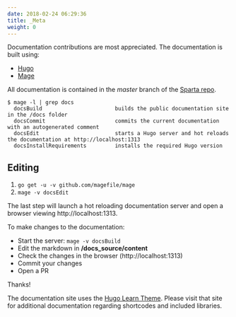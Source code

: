 ```yaml
---
date: 2018-02-24 06:29:36
title: _Meta
weight: 0
---
```


Documentation contributions are most appreciated. The documentation is built using:

* [Hugo](http://gohugo.io)
* [Mage](https://magefile.org)

All documentation is contained in the _master_ branch of the [Sparta repo](https://github.com/mweagle/Sparta).

```shell
$ mage -l | grep docs
  docsBuild                       builds the public documentation site in the /docs folder
  docsCommit                      commits the current documentation with an autogenerated comment
  docsEdit                        starts a Hugo server and hot reloads the documentation at http://localhost:1313
  docsInstallRequirements         installs the required Hugo version
```

## Editing

  1. `go get -u -v github.com/magefile/mage`
  1. `mage -v docsEdit`

The last step will launch a hot reloading documentation server and open a browser viewing http://localhost:1313.

To make changes to the documentation:

* Start the server: `mage -v docsBuild`
* Edit the markdown in **/docs_source/content**
* Check the changes in the browser (http://localhost:1313)
* Commit your changes
* Open a PR

Thanks!

The documentation site uses the [Hugo Learn Theme](https://themes.gohugo.io/theme/hugo-theme-learn/en). Please visit that site for additional documentation regarding shortcodes and included libraries.